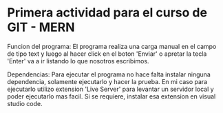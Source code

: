 # Primera actividad para el curso de GIT - MERN

Funcion del programa: 
El programa realiza una carga manual en el campo de tipo text y luego al hacer click en el boton 'Enviar' o apretar la tecla
'Enter' va a ir listando lo que nosotros escribimos. 

Dependencias: 
Para ejecutar el programa no hace falta instalar ninguna dependencia, solamente ejecutarlo y hacer la prueba. 
En mi caso para ejecutarlo utilizo extension 'Live Server' para levantar un servidor local y poder ejecutarlo mas facil. 
Si se requiere, instalar esa extension en visual studio code. 
